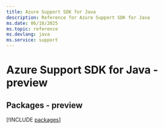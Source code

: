 ```yaml
---
title: Azure Support SDK for Java
description: Reference for Azure Support SDK for Java
ms.date: 06/18/2025
ms.topic: reference
ms.devlang: java
ms.service: support
---
```

# Azure Support SDK for Java - preview
## Packages - preview
[!INCLUDE [packages](support-index.md)]